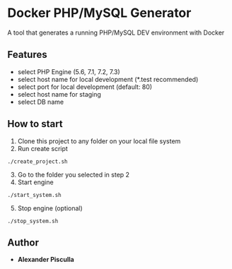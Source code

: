 # Docker PHP/MySQL Generator

A tool that generates a running PHP/MySQL DEV environment with Docker

## Features

* select PHP Engine (5.6, 7.1, 7.2, 7.3)
* select host name for local development (*.test recommended)
* select port for local development (default: 80)
* select host name for staging
* select DB name

## How to start

1. Clone this project to any folder on your local file system
2. Run create script
```
./create_project.sh
```
3. Go to the folder you selected in step 2
4. Start engine
```
./start_system.sh
```
5. Stop engine (optional)
```
./stop_system.sh
```

## Author

* **Alexander Pisculla**